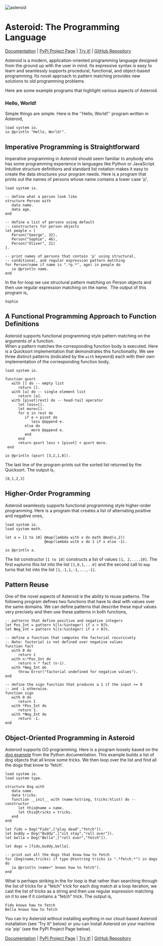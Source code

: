 ![asteroid](asteroid-small.png)

# Asteroid: The Programming Language

[Documentation](https://asteroid-lang.readthedocs.io) | [PyPI Project Page](https://pypi.org/project/asteroid-lang/) | [Try it!](https://replit.com/@lutzhamel/asteroid#.replit) | [GitHub Repository](https://github.com/asteroid-lang) 

Asteroid is a modern, application-oriented programming language designed from the ground up with the user in mind. Its expressive syntax is easy to learn and seamlessly supports procedural, functional, and object-based programming.  Its novel approach to pattern matching provides new solutions to old programming problems.

Here are some example programs that highlight various aspects of Asteroid.

### Hello, World!

Simple things are simple. Here is the ''Hello, World!'' program written in Asteroid,
```
load system io.
io @println "Hello, World!".
```

## Imperative Programming is Straightforward

Imperative programming in Asteroid should seem familiar to anybody who has some programming experience in languages like Python or JavaScript.
Intuitive  structure definitions and standard list notation makes it easy to create the data structures your
program needs.  Here is a  program that prints out the names of persons whose name contains a lower case 'p',
```
load system io.

-- define what a person look like
structure Person with
   data name.
   data age.
end

-- define a list of persons using default
-- constructors for person objects
let people = [
   Person("George", 32),
   Person("Sophie", 46),
   Person("Oliver", 21)
].

-- print names of persons that contain 'p' using structural,
-- conditional, and regular expression pattern matching
for Person(name if name is ".*p.*", age) in people do
   io @println name.
end
```
In the for-loop we use structural pattern matching on Person objects and then use regular expression matching on the name.  The output of this program is,
```
Sophie
```

## A Functional Programming Approach to Function Definitions

Asteroid supports functional programming style pattern matching on the arguments of a function.   
When a pattern matches the corresponding function body is executed.  Here is a  Quicksort implementation 
that demonstrates this functionality.  We see three distinct patterns (indicated by the `with` keyword) each with their own implementation of the corresponding function body,  
```
load system io.

function qsort
   with [] do -- empty list
      return [].
   with [a] do -- single element list
      return [a]. 
   with [pivot|rest] do -- head-tail operator
      let less=[].
      let more=[].
      for e in rest do  
         if e < pivot do
            less @append e.
         else do
            more @append e.
         end
      end
      return qsort less + [pivot] + qsort more.
 end

io @println (qsort [3,2,1,0]).
```
The last line of the program prints out the sorted list returned by the Quicksort.  The output is,
```
[0,1,2,3]
```

## Higher-Order Programming

Asteroid seamlessly supports functional programming style higher-order programming. Here is a program that creates a list 
of alternating positive and negative ones,
```
load system io.
load system math.

let a = [1 to 10] @map(lambda with x do math @mod(x,2))
                  @map(lambda with x do 1 if x else -1).

io @println a.
```
The list constructor `[1 to 10]` constructs a list of values `[1, 2,...,10]`.  The first `map`turns this list into the list
`[1,0,1,...0]` and the second call to `map` turns that list into the list `[1,-1,1,-1,...,-1]`.

## Pattern Reuse

One of the novel aspects of Asteroid is the ability to reuse patterns.  The following program defines two functions that have to deal 
with values over the same domains.  We can define patterns that describe these input values very precisely and then use these
patterns in both functions,
```
-- patterns that define positive and negative integers
let Pos_Int = pattern %[(x:%integer) if x > 0]%.
let Neg_Int = pattern %[(x:%integer) if x < 0]%.

-- define a function that computes the factorial recursively
-- Note: factorial is not defined over negative values
function fact
   with 0 do
      return 1
   with n:*Pos_Int do
      return n * fact (n-1).
   with *Neg_Int do
      throw Error("factorial undefined for negative values").
end

-- define the sign function that produces a 1 if the input >= 0
-- and -1 otherwise.
function sign
   with 0 do
      return 1
   with *Pos_Int do
      return 1.
   with *Neg_Int do
      return -1.
end
```
## Object-Oriented Programming in Asteroid

Asteroid supports OO programming.  Here is a program loosely based on the [dog example](https://docs.python.org/3/tutorial/classes.html) from the Python documentation.  This example builds a list of dog objects that all know some tricks.  We then loop over the list and find all the dogs that know to 'fetch'.
```
load system io.
load system type.

structure Dog with
   data name.
   data tricks.
   function __init__ with (name:%string, tricks:%list) do -- constructor
      let this@name = name.
      let this@tricks = tricks.
   end
end

let fido = Dog("Fido",["play dead","fetch"]).
let buddy = Dog("Buddy",["sit stay","roll over"]).
let bella = Dog("Bella",["roll over","fetch"]).

let dogs = [fido,buddy,bella].

-- print out all the dogs that know how to fetch
for (Dog(name,tricks) if type @tostring tricks is ".*fetch.*") in dogs do
   io @println (name+" knows how to fetch").
end
```
What is perhaps striking in the for loop is that rather than searching through the list of tricks for a "fetch" trick for each dog
match at a loop iteration, we cast the list of tricks as a string
and then use regular expression matching on it to see if it contains a "fetch" trick. The output is,
```
Fido knows how to fetch
Bella knows how to fetch
```
You can try Asteroid without installing anything in our cloud-based Asteroid installation (see 'Try it!' below) or you can install Asteroid on your machine via 'pip' (see the PyPI Project Page below).


[Documentation](https://asteroid-lang.readthedocs.io) | [PyPI Project Page](https://pypi.org/project/asteroid-lang/) | [Try it!](https://replit.com/@lutzhamel/asteroid#.replit) | [GitHub Repository](https://github.com/asteroid-lang) 
